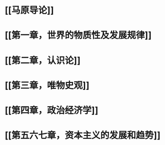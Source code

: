 # [[马原导论]]
# [[第一章，世界的物质性及发展规律]]

# [[第二章，认识论]]

# [[第三章，唯物史观]]

# [[第四章，政治经济学]]

# [[第五六七章，资本主义的发展和趋势]]

